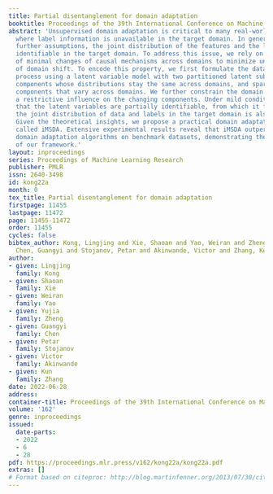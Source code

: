 ```yaml
---
title: Partial disentanglement for domain adaptation
booktitle: Proceedings of the 39th International Conference on Machine Learning
abstract: 'Unsupervised domain adaptation is critical to many real-world applications
  where label information is unavailable in the target domain. In general, without
  further assumptions, the joint distribution of the features and the label is not
  identifiable in the target domain. To address this issue, we rely on a property
  of minimal changes of causal mechanisms across domains to minimize unnecessary influences
  of domain shift. To encode this property, we first formulate the data generating
  process using a latent variable model with two partitioned latent subspaces: invariant
  components whose distributions stay the same across domains, and sparse changing
  components that vary across domains. We further constrain the domain shift to have
  a restrictive influence on the changing components. Under mild conditions, we show
  that the latent variables are partially identifiable, from which it follows that
  the joint distribution of data and labels in the target domain is also identifiable.
  Given the theoretical insights, we propose a practical domain adaptation framework,
  called iMSDA. Extensive experimental results reveal that iMSDA outperforms state-of-the-art
  domain adaptation algorithms on benchmark datasets, demonstrating the effectiveness
  of our framework.'
layout: inproceedings
series: Proceedings of Machine Learning Research
publisher: PMLR
issn: 2640-3498
id: kong22a
month: 0
tex_title: Partial disentanglement for domain adaptation
firstpage: 11455
lastpage: 11472
page: 11455-11472
order: 11455
cycles: false
bibtex_author: Kong, Lingjing and Xie, Shaoan and Yao, Weiran and Zheng, Yujia and
  Chen, Guangyi and Stojanov, Petar and Akinwande, Victor and Zhang, Kun
author:
- given: Lingjing
  family: Kong
- given: Shaoan
  family: Xie
- given: Weiran
  family: Yao
- given: Yujia
  family: Zheng
- given: Guangyi
  family: Chen
- given: Petar
  family: Stojanov
- given: Victor
  family: Akinwande
- given: Kun
  family: Zhang
date: 2022-06-28
address:
container-title: Proceedings of the 39th International Conference on Machine Learning
volume: '162'
genre: inproceedings
issued:
  date-parts:
  - 2022
  - 6
  - 28
pdf: https://proceedings.mlr.press/v162/kong22a/kong22a.pdf
extras: []
# Format based on citeproc: http://blog.martinfenner.org/2013/07/30/citeproc-yaml-for-bibliographies/
---
```

